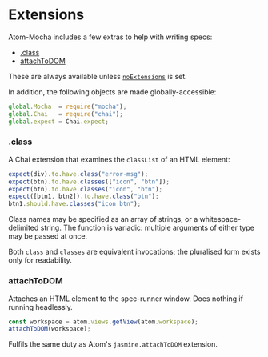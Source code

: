 Extensions
==========

Atom-Mocha includes a few extras to help with writing specs:

* [.class](#class)
* [attachToDOM](#attachtodom)

These are always available unless [`noExtensions`](options.md#noextensions) is set.

In addition, the following objects are made globally-accessible:

```js
global.Mocha  = require("mocha");
global.Chai   = require("chai");
global.expect = Chai.expect;
```


### .class
A Chai extension that examines the `classList` of an HTML element:

```js
expect(div).to.have.class("error-msg");
expect(btn).to.have.classes(["icon", "btn"]);
expect(btn).to.have.classes("icon", "btn");
expect([btn1, btn2]).to.have.class("btn");
btn1.should.have.classes("icon btn");
```

Class names may be specified as an array of strings, or a whitespace-delimited string.
The function is variadic: multiple arguments of either type may be passed at once.

Both `class` and `classes` are equivalent invocations; the pluralised form exists only for readability.



### attachToDOM
Attaches an HTML element to the spec-runner window. Does nothing if running headlessly.

```js
const workspace = atom.views.getView(atom.workspace);
attachToDOM(workspace);
```

Fulfils the same duty as Atom's `jasmine.attachToDOM` extension.
